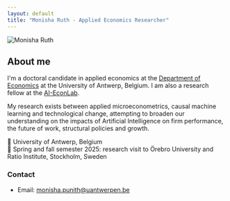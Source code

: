 ```yaml
---
layout: default
title: "Monisha Ruth - Applied Economics Researcher"
---
```

<div class="intro-container">
    <img src="{{ '/assets/edited face.JPG' | relative_url }}" alt="Monisha Ruth">
    <div class="bio-content">
        <h2>About me</h2>
        <p>
            I'm a doctoral candidate in applied economics at the <a href="https://www.uantwerpen.be/en/staff/monisha-punith_24540/">Department of Economics</a> at the University of Antwerp, Belgium. I am also a research fellow at the <a href="https://www.ai-econlab.com/people">AI-EconLab</a>.
        </p>
        <p>
            My research exists between applied microeconometrics, causal machine learning and technological change, attempting to broaden our understanding on the impacts of Artificial Intelligence on firm performance, the future of work, structural policies and growth.
        </p>
        <div class="line-with-pin">
            <span>📍 University of Antwerp, Belgium </span>
         </div> 
        <div class="line-with-pin">
           <span>📍 Spring and fall semester 2025: research visit to Örebro University and Ratio Institute, Stockholm, Sweden </span>
        </div>
        <h3>Contact</h3>
        <ul class="contact-info">
            <li>Email: <a href="mailto:monisha.punith@uantwerpen.be">monisha.punith@uantwerpen.be</a></li>
        </ul>
    </div>
</div>
